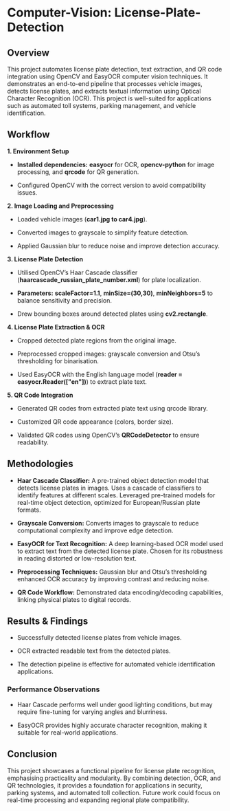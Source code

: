 # Computer-Vision: License-Plate-Detection

## Overview
This project automates license plate detection, text extraction, and QR code integration using OpenCV and EasyOCR computer vision techniques. It demonstrates an end-to-end pipeline that processes vehicle images, detects license plates, and extracts textual information using Optical Character Recognition (OCR). This project is well-suited for applications such as automated toll systems, parking management, and vehicle identification.

## Workflow

**1. Environment Setup**

-  **Installed dependencies:** **easyocr** for OCR, **opencv-python** for image processing, and **qrcode** for QR generation.

-  Configured OpenCV with the correct version to avoid compatibility issues.

**2.  Image Loading and Preprocessing**

-  Loaded vehicle images (**car1.jpg to car4.jpg**).

-  Converted images to grayscale to simplify feature detection.

-  Applied Gaussian blur to reduce noise and improve detection accuracy.

**3.  License Plate Detection**

-  Utilised OpenCV’s Haar Cascade classifier (**haarcascade_russian_plate_number.xml**) for plate localization.

-  **Parameters:** **scaleFactor=1.1**, **minSize=(30,30)**, **minNeighbors=5** to balance sensitivity and precision.

-  Drew bounding boxes around detected plates using **cv2.rectangle**.

**4.  License Plate Extraction & OCR**

-  Cropped detected plate regions from the original image.

-  Preprocessed cropped images: grayscale conversion and Otsu’s thresholding for binarisation.

-  Used EasyOCR with the English language model (**reader = easyocr.Reader(["en"])**) to extract plate text.

**5.  QR Code Integration**

-  Generated QR codes from extracted plate text using qrcode library.

-  Customized QR code appearance (colors, border size).

-  Validated QR codes using OpenCV’s **QRCodeDetector** to ensure readability.

## Methodologies

-  **Haar Cascade Classifier:** A pre-trained object detection model that detects license plates in images. Uses a cascade of classifiers to identify features at different scales. Leveraged pre-trained models for real-time object detection, optimized for European/Russian plate formats.

-  **Grayscale Conversion:** Converts images to grayscale to reduce computational complexity and improve edge detection.

-  **EasyOCR for Text Recognition:** A deep learning-based OCR model used to extract text from the detected license plate. Chosen for its robustness in reading distorted or low-resolution text.

-  **Preprocessing Techniques:** Gaussian blur and Otsu’s thresholding enhanced OCR accuracy by improving contrast and reducing noise.

-  **QR Code Workflow:** Demonstrated data encoding/decoding capabilities, linking physical plates to digital records.

## Results & Findings

-  Successfully detected license plates from vehicle images.

-  OCR extracted readable text from the detected plates.

-  The detection pipeline is effective for automated vehicle identification applications.

### Performance Observations

-  Haar Cascade performs well under good lighting conditions, but may require fine-tuning for varying angles and blurriness.

-  EasyOCR provides highly accurate character recognition, making it suitable for real-world applications.

## Conclusion

This project showcases a functional pipeline for license plate recognition, emphasising practicality and modularity. By combining detection, OCR, and QR technologies, it provides a foundation for applications in security, parking systems, and automated toll collection. Future work could focus on real-time processing and expanding regional plate compatibility.
